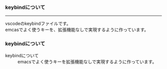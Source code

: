 ### keybindについて  
---
vscodeのkeybindファイルです。  
emcasでよく使うキーを、拡張機能なしで実現するように作っています。  
  
### keybindについて
<dl>
  <dt>
    keybindについて
  </dt>
  <dd>
    emacsでよく使うキーを拡張機能なしで実現するように作っています。
  </dd>
</dl>
